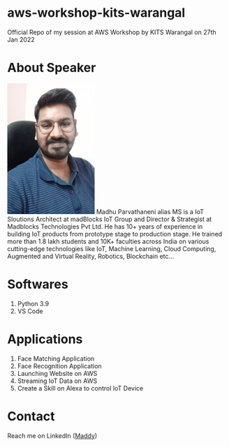# aws-workshop-kits-warangal
Official Repo of my session at AWS Workshop by KITS Warangal on 27th Jan 2022

# About Speaker
<img src="https://raw.githubusercontent.com/madblocksgit/ETAI-2021---VSSUT-11th-aug-iot-session/main/maddy.jpg" height="300" width="200" />
Madhu Parvathaneni alias MS is a IoT Sloutions Architect at madBlocks IoT Group and Director & Strategist at Madblocks Technologies Pvt Ltd. He has 10+ years of experience in building IoT products from prototype stage to production stage. He trained more than 1.8 lakh students and 10K+ faculties across India on various cutting-edge technologies like IoT, Machine Learning, Cloud Computing, Augmented and Virtual Reality, Robotics, Blockchain etc...

# Softwares
1. Python 3.9
2. VS Code

# Applications
1. Face Matching Application
2. Face Recognition Application
3. Launching Website on AWS
4. Streaming IoT Data on AWS
5. Create a Skill on Alexa to control IoT Device

# Contact
Reach me on LinkedIn (<a href="https://www.linkedin.com/in/madhupiot/">Maddy</a>)
